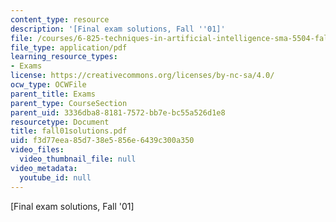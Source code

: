 ```yaml
---
content_type: resource
description: '[Final exam solutions, Fall ''01]'
file: /courses/6-825-techniques-in-artificial-intelligence-sma-5504-fall-2002/f3d77eea85d738e5856e6439c300a350_fall01solutions.pdf
file_type: application/pdf
learning_resource_types:
- Exams
license: https://creativecommons.org/licenses/by-nc-sa/4.0/
ocw_type: OCWFile
parent_title: Exams
parent_type: CourseSection
parent_uid: 3336dba8-8181-7572-bb7e-bc55a526d1e8
resourcetype: Document
title: fall01solutions.pdf
uid: f3d77eea-85d7-38e5-856e-6439c300a350
video_files:
  video_thumbnail_file: null
video_metadata:
  youtube_id: null
---
```

[Final exam solutions, Fall '01]